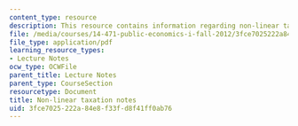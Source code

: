 ```yaml
---
content_type: resource
description: This resource contains information regarding non-linear taxation notes.
file: /media/courses/14-471-public-economics-i-fall-2012/3fce7025222a84e8f33fd8f41ff0ab76_MIT14_471F12_nonlinear.pdf
file_type: application/pdf
learning_resource_types:
- Lecture Notes
ocw_type: OCWFile
parent_title: Lecture Notes
parent_type: CourseSection
resourcetype: Document
title: Non-linear taxation notes
uid: 3fce7025-222a-84e8-f33f-d8f41ff0ab76
---
```


